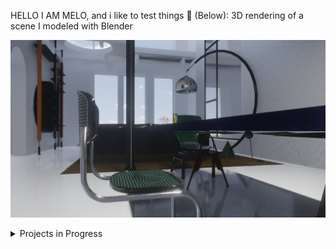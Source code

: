 HELLO I AM MELO, and i like to test things 👾
(Below): 3D rendering of a scene I modeled with Blender

[<img src="study1_chairMarcelBreuer_eeveTest.jpg"/>]() 

<details>
<summary>Projects in Progress</summary>  
   
   <br>
  
Blnder & Threejs

- I designed, modeled and manipulated all the lights.
- One of the 3d models will be used in my Camaie furniture store with Threejs 

  
[<img src="camaie-furniture_e-store.gif"/>]() 

   <br>
   
   
   
</details>
